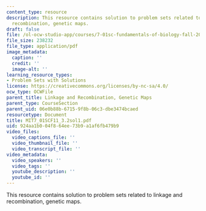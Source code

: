 ```yaml
---
content_type: resource
description: This resource contains solution to problem sets related to linkage and
  recombination, genetic maps.
draft: false
file: /ol-ocw-studio-app/courses/7-01sc-fundamentals-of-biology-fall-2011/924aa1b004f864ee73b9a1af6fb479b9_MIT7_01SCF11_3.2sol1.pdf
file_size: 238232
file_type: application/pdf
image_metadata:
  caption: ''
  credit: ''
  image-alt: ''
learning_resource_types:
- Problem Sets with Solutions
license: https://creativecommons.org/licenses/by-nc-sa/4.0/
ocw_type: OCWFile
parent_title: Linkage and Recombination, Genetic Maps
parent_type: CourseSection
parent_uid: 06e0b88b-6715-9f8b-06c3-dbe3474bcaed
resourcetype: Document
title: MIT7_01SCF11_3.2sol1.pdf
uid: 924aa1b0-04f8-64ee-73b9-a1af6fb479b9
video_files:
  video_captions_file: ''
  video_thumbnail_file: ''
  video_transcript_file: ''
video_metadata:
  video_speakers: ''
  video_tags: ''
  youtube_description: ''
  youtube_id: ''
---
```

This resource contains solution to problem sets related to linkage and recombination, genetic maps.